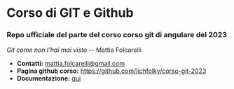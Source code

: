 # Corso di GIT e Github

### Repo ufficiale del parte del corso corso git di angulare del 2023    

*Git come non l'hai mai visto* -- Mattia Folcarelli

* **Contatti:** mattia.folcarelli@gmail.com  
* **Pagina github corso:** https://github.com/lichfolky/corso-git-2023  
* **Documentazione:** [qui](https://www.google.com)

